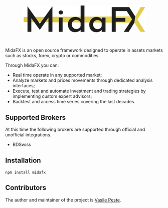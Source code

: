 <p align="center"> 
    <img src="images/logo.svg" alt="" width="390px">
</p>
<br>

MidaFX is an open source framework designed to operate in assets markets such as stocks, forex, crypto or commodities.

Through MidaFX you can:
- Real time operate in any supported market;
- Analyze markets and prices movements through dedicated analysis interfaces;
- Execute, test and automate investment and trading strategies by implementing custom expert advisors;
- Backtest and access time series covering the last decades.

## Supported Brokers
At this time the following brokers are supported through official and unofficial integrations.

- BDSwiss

## Installation
```console
npm install midafx
```

## Contributors
The author and maintainer of the project is [Vasile Pește](https://github.com/Vasile-Peste).
